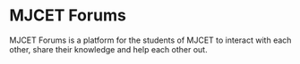 # MJCET Forums

MJCET Forums is a platform for the students of MJCET to interact with each other, share their knowledge and help each other out.
